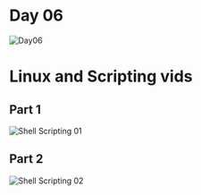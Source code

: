 # Day 06
![Day06](https://github.com/user-attachments/assets/46a4da96-177e-44c3-921d-60e43c7d4c6f)


# Linux and Scripting vids

## Part 1
![Shell Scripting 01](https://github.com/user-attachments/assets/a30fd10f-4302-4c4b-bc9f-19e7c82e87db)


## Part 2
![Shell Scripting 02](https://github.com/user-attachments/assets/6bffb33e-b0b6-4394-8940-75bf139c39ad)
